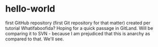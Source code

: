 # hello-world
first GitHub repository (first Git repository for that matter) created per tutorial
Whatifaboofida?
Hoping for a quick passage in GitLand. Will be comparing it to SVN - because I am prejudiced that this is anarchy as compared to that. We'll see. 
